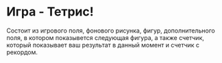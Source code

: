 # Игра - Тетрис!
Состоит из игрового поля, фонового рисунка, фигур, дополнительного поля, в котором показывется следующая фигура, а также счетчик, который показывает ваш результат в данный момент и счетчик с рекордом.
